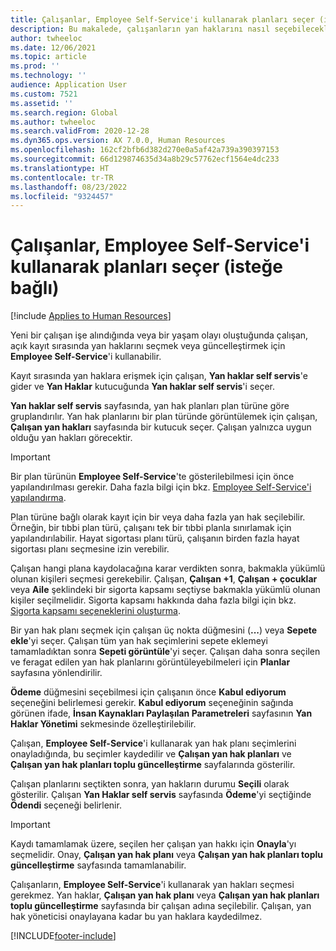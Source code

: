 ```yaml
---
title: Çalışanlar, Employee Self-Service'i kullanarak planları seçer (isteğe bağlı)
description: Bu makalede, çalışanların yan haklarını nasıl seçebilecekleri veya güncelleştirebilecekleri açıklanmaktadır.
author: twheeloc
ms.date: 12/06/2021
ms.topic: article
ms.prod: ''
ms.technology: ''
audience: Application User
ms.custom: 7521
ms.assetid: ''
ms.search.region: Global
ms.author: twheeloc
ms.search.validFrom: 2020-12-28
ms.dyn365.ops.version: AX 7.0.0, Human Resources
ms.openlocfilehash: 162cf2bfb6d382d270e0a5af42a739a390397153
ms.sourcegitcommit: 66d129874635d34a8b29c57762ecf1564e4dc233
ms.translationtype: HT
ms.contentlocale: tr-TR
ms.lasthandoff: 08/23/2022
ms.locfileid: "9324457"
---
```

# <a name="employees-select-plans-by-using-employee-self-service-optional"></a>Çalışanlar, Employee Self-Service'i kullanarak planları seçer (isteğe bağlı)

[!include [Applies to Human Resources](../includes/applies-to-hr.md)]

Yeni bir çalışan işe alındığında veya bir yaşam olayı oluştuğunda çalışan, açık kayıt sırasında yan haklarını seçmek veya güncelleştirmek için **Employee Self-Service**'i kullanabilir.

Kayıt sırasında yan haklara erişmek için çalışan, **Yan haklar self servis**'e gider ve **Yan Haklar** kutucuğunda **Yan haklar self servis**'i seçer.

**Yan haklar self servis** sayfasında, yan hak planları plan türüne göre gruplandırılır. Yan hak planlarını bir plan türünde görüntülemek için çalışan, **Çalışan yan hakları** sayfasında bir kutucuk seçer. Çalışan yalnızca uygun olduğu yan hakları görecektir.

> [!IMPORTANT]
> Bir plan türünün **Employee Self-Service**'te gösterilebilmesi için önce yapılandırılması gerekir. Daha fazla bilgi için bkz. [Employee Self-Service'i yapılandırma](/dynamics365/human-resources/hr-benefits-setup-employee-self-service).

Plan türüne bağlı olarak kayıt için bir veya daha fazla yan hak seçilebilir. Örneğin, bir tıbbi plan türü, çalışanı tek bir tıbbi planla sınırlamak için yapılandırılabilir. Hayat sigortası planı türü, çalışanın birden fazla hayat sigortası planı seçmesine izin verebilir.

Çalışan hangi plana kaydolacağına karar verdikten sonra, bakmakla yükümlü olunan kişileri seçmesi gerekebilir. Çalışan, **Çalışan +1**, **Çalışan + çocuklar** veya **Aile** şeklindeki bir sigorta kapsamı seçtiyse bakmakla yükümlü olunan kişiler seçilmelidir. Sigorta kapsamı hakkında daha fazla bilgi için bkz. [Sigorta kapsamı seçeneklerini oluşturma](/dynamics365/human-resources/hr-benefits-setup-coverage-options).

Bir yan hak planı seçmek için çalışan üç nokta düğmesini (**...**) veya **Sepete ekle**'yi seçer. Çalışan tüm yan hak seçimlerini sepete eklemeyi tamamladıktan sonra **Sepeti görüntüle**'yi seçer. Çalışan daha sonra seçilen ve feragat edilen yan hak planlarını görüntüleyebilmeleri için **Planlar** sayfasına yönlendirilir.

**Ödeme** düğmesini seçebilmesi için çalışanın önce **Kabul ediyorum** seçeneğini belirlemesi gerekir. **Kabul ediyorum** seçeneğinin sağında görünen ifade, **İnsan Kaynakları Paylaşılan Parametreleri** sayfasının **Yan Haklar Yönetimi** sekmesinde özelleştirilebilir.

Çalışan, **Employee Self-Service**'i kullanarak yan hak planı seçimlerini onayladığında, bu seçimler kaydedilir ve **Çalışan yan hak planları** ve **Çalışan yan hak planları toplu güncelleştirme** sayfalarında gösterilir.

Çalışan planlarını seçtikten sonra, yan hakların durumu **Seçili** olarak gösterilir. Çalışan **Yan Haklar self servis** sayfasında **Ödeme**'yi seçtiğinde **Ödendi** seçeneği belirlenir.

> [!IMPORTANT]
> Kaydı tamamlamak üzere, seçilen her çalışan yan hakkı için **Onayla**'yı seçmelidir. Onay, **Çalışan yan hak planı** veya **Çalışan yan hak planları toplu güncelleştirme** sayfasında tamamlanabilir.
>

Çalışanların, **Employee Self-Service**'i kullanarak yan hakları seçmesi gerekmez. Yan haklar, **Çalışan yan hak planı** veya **Çalışan yan hak planları toplu güncelleştirme** sayfasında bir çalışan adına seçilebilir. Çalışan, yan hak yöneticisi onaylayana kadar bu yan haklara kaydedilmez.

[!INCLUDE[footer-include](../includes/footer-banner.md)]
